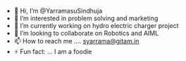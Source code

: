 - 👋 Hi, I’m @YarramasuSindhuja
- 👀 I’m interested in problem solving and marketing
- 🌱 I’m currently working on hydro electric charger project
- 💞️ I’m looking to collaborate on Robotics and AIML
- 📫 How to reach me .... syarrama@gitam.in
- ⚡ Fun fact: ... I am a foodie

<!---
YarramasuSindhuja/YarramasuSindhuja is a ✨ special ✨ repository because its `README.md` (this file) appears on your GitHub profile.
You can click the Preview link to take a look at your changes.
--->
